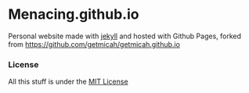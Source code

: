 # Menacing.github.io
Personal website made with [jekyll](http://jekyllrb.com) and hosted with Github Pages, forked from https://github.com/getmicah/getmicah.github.io

### License
All this stuff is under the [MIT License](https://raw.githubusercontent.com/getmicah/getmicah.github.io/master/LICENSE)

